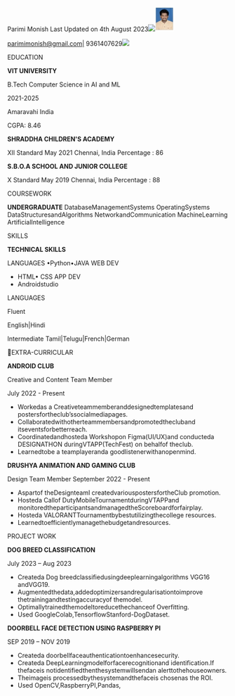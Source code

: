 ﻿Parimi Monish Last Updated on 4th August 2023![](Aspose.Words.f6c2eeb4-0b87-401b-95d9-db3c13fd8676.001.png)![](Aspose.Words.f6c2eeb4-0b87-401b-95d9-db3c13fd8676.002.jpeg)

[parimimonish@gmail.com|](mailto:srijaparimi@gmail.com) 9361407629![](Aspose.Words.f6c2eeb4-0b87-401b-95d9-db3c13fd8676.003.png)

EDUCATION

**VIT UNIVERSITY**

B.Tech Computer Science in AI and ML

2021-2025

Amaravahi India

CGPA: 8.46

**SHRADDHA CHILDREN'S ACADEMY**

XII Standard May 2021 Chennai, India Percentage : 86

**S.B.O.A SCHOOL AND JUNIOR COLLEGE**

X Standard May 2019 Chennai, India Percentage : 88

COURSEWORK

**UNDERGRADUATE** DatabaseManagementSystems OperatingSystems DataStructuresandAlgorithms NetworkandCommunication MachineLearning ArtificialIntelligence

SKILLS

**TECHNICAL SKILLS**

LANGUAGES •Python•JAVA WEB DEV

- HTML• CSS APP DEV
- Androidstudio

LANGUAGES

Fluent

English|Hindi

Intermediate Tamil|Telugu|French|German

EXTRA-CURRICULAR

**ANDROID CLUB**

Creative and Content Team Member

July 2022 - Present

- Workedas a Creativeteammemberanddesignedtemplatesand postersfortheclub’ssocialmediapages.
- Collaboratedwithotherteammembersandpromotedthecluband itseventsforbetterreach.
- Coordinatedandhosteda Workshopon Figma(UI/UX)and conducteda DESIGNATHON duringVTAPP(TechFest) on behalfof theclub.
- Learnedtobe a teamplayeranda goodlistenerwithanopenmind.

**DRUSHYA ANIMATION AND GAMING CLUB**

Design Team Member September 2022 - Present

- Aspartof theDesignteamI createdvariouspostersfortheClub promotion.
- Hosteda Callof DutyMobileTournamentduringVTAPPand monitoredtheparticipantsandmanagedtheScoreboardforfairplay.
- Hosteda VALORANTTournamentbybestutilizingthecollege resources.
- Learnedtoefficientlymanagethebudgetandresources.

PROJECT WORK

**DOG BREED CLASSIFICATION**

July 2023 – Aug 2023

- Createda Dog breedclassifiedusingdeeplearningalgorithms VGG16 andVGG19.
- Augmentedthedata,addedoptimizersandregularisationtoimprove thetrainingandtestingaccuracyof themodel.
- Optimallytrainedthemodeltoreducethechanceof Overfitting.
- Used GoogleColab,TensorflowStanford-DogDataset.

**DOORBELL FACE DETECTION USING RASPBERRY PI**

SEP 2019 – NOV 2019

- Createda doorbellfaceauthenticationtoenhancesecurity.
- Createda DeepLearningmodelforfacerecognitionand identification.If thefaceis notidentifiedthenthesystemwillsendan alerttothehouseowners.
- Theimageis processedbythesystemandthefaceis chosenas the ROI.
- Used OpenCV,RaspberryPI,Pandas,

